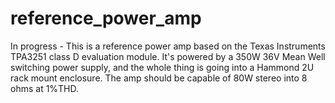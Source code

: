 # reference_power_amp

In progress - This is a reference power amp based on the Texas Instruments TPA3251 class D evaluation module. It's powered by a 350W 36V Mean Well switching power supply, and the whole thing is going into a Hammond 2U rack mount enclosure. The amp should be capable of 80W stereo into 8 ohms at 1%THD.
